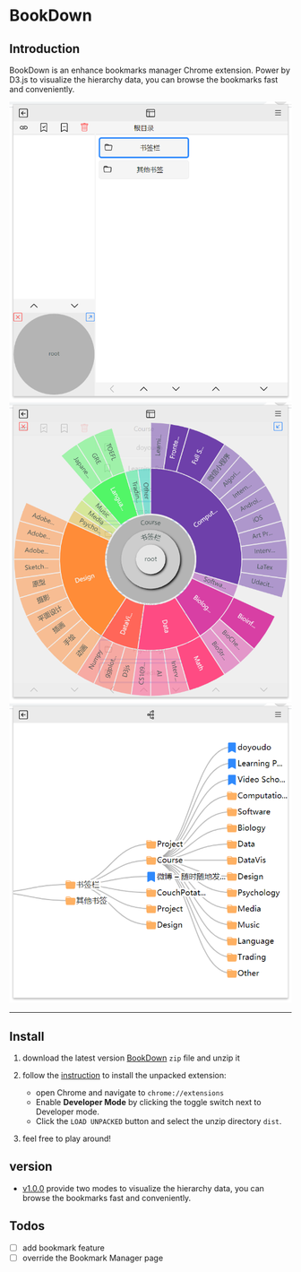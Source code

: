 # BookDown

## Introduction

BookDown is an enhance bookmarks manager Chrome extension. Power by D3.js to visualize the hierarchy data, you can browse the bookmarks fast and conveniently.

![screenshot-1](./screenshot/screenshot-1.png)
![screenshot-2](./screenshot/screenshot-2.png)
![screenshot-3](./screenshot/screenshot-3.png)

---

## Install

1. download the latest version [BookDown](https://github.com/Benbinbin/BookDown/releases) `zip` file and unzip it
2. follow the [instruction](https://developer.chrome.com/docs/extensions/mv2/getstarted/#manifest) to install the unpacked extension:
    * open Chrome and navigate to `chrome://extensions`
    * Enable **Developer Mode** by clicking the toggle switch next to Developer mode.
    * Click the `LOAD UNPACKED` button and select the unzip directory `dist`.

3. feel free to play around!

## version

* [v1.0.0](https://github.com/Benbinbin/BookDown/releases/tag/v1.0.0) provide two modes to visualize the hierarchy data, you can browse the bookmarks fast and conveniently.

## Todos
- [ ] add bookmark feature
- [ ] override the Bookmark Manager page